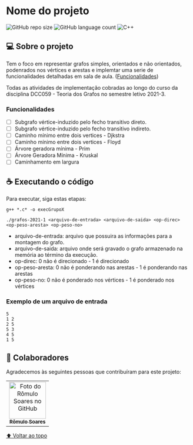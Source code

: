 # Nome do projeto

![GitHub repo size](https://img.shields.io/github/repo-size/romulolassoares/Trabalho-Grafos?style=for-the-badge)
![GitHub language count](https://img.shields.io/github/languages/count/romulolassoares/Trabalho-Grafos?style=for-the-badge)
![C++](https://img.shields.io/badge/C%2B%2B-00599C?style=for-the-badge&logo=c%2B%2B&logoColor=white)

## 💻 Sobre o projeto

Tem o foco em representar grafos simples, orientados e não orientados, podenrados nos vértices e arestas e implemtar uma serie de funcionalidades detalhadas em sala de aula.  ([Funcionalidades](#funcionalidades)) 

Todas as atividades de implementação cobradas ao longo do curso da disciplina DCC059 - Teoria dos Grafos no semestre letivo 2021-3.

### Funcionalidades

- [ ] Subgrafo vértice-induzido pelo fecho transitivo direto.
- [ ] Subgrafo vértice-induzido pelo fecho transitivo indireto.
- [ ] Caminho mínimo entre dois vertices - Djkstra
- [ ] Caminho mínimo entre dois vertices - Floyd
- [ ] Árvore geradora mínima - Prim
- [ ] Árvore Geradora Mínima - Kruskal
- [ ] Caminhamento em largura

## ☕ Executando o código

Para executar, siga estas etapas:

```console
g++ *.c* -o execGrupoX

./grafos-2021-1 <arquivo-de-entrada> <arquivo-de-saida> <op-direc> <op-peso-aresta> <op-peso-no>
```

* arquivo-de-entrada: arquivo que possuira as informações para a montagem do grafo.
* arquivo-de-saida: arquivo onde será gravado o grafo armazenado na memória ao término da execução.
* op-direc: 0 não é direcionado - 1 é direcionado
* op-peso-aresta: 0 não é ponderando nas arestas - 1 é ponderando nas arestas
* op-peso-no: 0 não é ponderado nos vértices - 1 é ponderado nos vértices

### Exemplo de um arquivo de entrada
```
5
1 2
2 5
5 3
4 5
1 5
```
## 🤝 Colaboradores

Agradecemos às seguintes pessoas que contribuíram para este projeto:

<table>
  <tr>
    <td align="center">
      <a href="#">
        <img src="https://github.com/romulolassoares.png" width="100px;" alt="Foto do Rômulo Soares no GitHub"/><br>
        <sub>
          <b>Rômulo Soares</b>
        </sub>
      </a>
    </td>
  </tr>
</table>

[⬆ Voltar ao topo](#nome-do-projeto)<br>